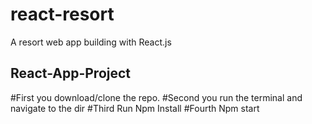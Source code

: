 # react-resort
A resort web app building with React.js

## React-App-Project

#First you download/clone the repo.
#Second you run the terminal and navigate to the dir
#Third Run Npm Install
#Fourth Npm start
